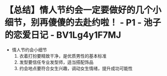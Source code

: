 # 【总结】情人节约会一定要做好的几个小细节，别再傻傻的去赴约啦！ - P1 - 池子的恋爱日记 - BV1Lg4y1F7MJ

-   情人节约会小细节
    1.  衣着打扮要精致干净，是优质男性的基本标准
    2.  发型要信任专业发型师，适当搭配饰品
    3.  约会地点要符合女生兴趣，调动女生情绪，提升成功可能性